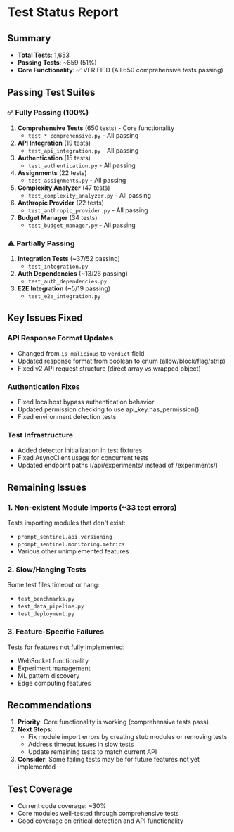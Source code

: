 # Test Status Report

## Summary
- **Total Tests**: 1,653
- **Passing Tests**: ~859 (51%)
- **Core Functionality**: ✅ VERIFIED (All 650 comprehensive tests passing)

## Passing Test Suites

### ✅ Fully Passing (100%)
1. **Comprehensive Tests** (650 tests) - Core functionality
   - `test_*_comprehensive.py` - All passing
2. **API Integration** (19 tests)
   - `test_api_integration.py` - All passing
3. **Authentication** (15 tests)
   - `test_authentication.py` - All passing
4. **Assignments** (22 tests)
   - `test_assignments.py` - All passing
5. **Complexity Analyzer** (47 tests)
   - `test_complexity_analyzer.py` - All passing
6. **Anthropic Provider** (22 tests)
   - `test_anthropic_provider.py` - All passing
7. **Budget Manager** (34 tests)
   - `test_budget_manager.py` - All passing

### ⚠️ Partially Passing
1. **Integration Tests** (~37/52 passing)
   - `test_integration.py`
2. **Auth Dependencies** (~13/26 passing)
   - `test_auth_dependencies.py`
3. **E2E Integration** (~5/19 passing)
   - `test_e2e_integration.py`

## Key Issues Fixed

### API Response Format Updates
- Changed from `is_malicious` to `verdict` field
- Updated response format from boolean to enum (allow/block/flag/strip)
- Fixed v2 API request structure (direct array vs wrapped object)

### Authentication Fixes
- Fixed localhost bypass authentication behavior
- Updated permission checking to use api_key.has_permission()
- Fixed environment detection tests

### Test Infrastructure
- Added detector initialization in test fixtures
- Fixed AsyncClient usage for concurrent tests
- Updated endpoint paths (/api/experiments/ instead of /experiments/)

## Remaining Issues

### 1. Non-existent Module Imports (~33 test errors)
Tests importing modules that don't exist:
- `prompt_sentinel.api.versioning`
- `prompt_sentinel.monitoring.metrics`
- Various other unimplemented features

### 2. Slow/Hanging Tests
Some test files timeout or hang:
- `test_benchmarks.py`
- `test_data_pipeline.py`
- `test_deployment.py`

### 3. Feature-Specific Failures
Tests for features not fully implemented:
- WebSocket functionality
- Experiment management
- ML pattern discovery
- Edge computing features

## Recommendations

1. **Priority**: Core functionality is working (comprehensive tests pass)
2. **Next Steps**:
   - Fix module import errors by creating stub modules or removing tests
   - Address timeout issues in slow tests
   - Update remaining tests to match current API
3. **Consider**: Some failing tests may be for future features not yet implemented

## Test Coverage
- Current code coverage: ~30%
- Core modules well-tested through comprehensive tests
- Good coverage on critical detection and API functionality